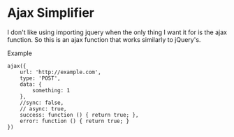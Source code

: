 Ajax Simplifier
===============

I don't like using importing jquery when the only thing I want it for is the ajax function. So this is an ajax function that works similarly to jQuery's.

Example
```
ajax({
    url: 'http://example.com',
    type: 'POST',
    data: {
		something: 1
    },
    //sync: false,
    // async: true,
    success: function () { return true; },
    error: function () { return true; }
})
```